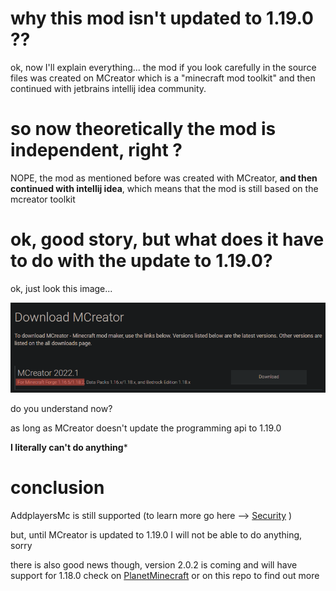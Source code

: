 # why this mod isn't updated to 1.19.0 ??

ok, now I'll explain everything...
the mod if you look carefully in the source files was created on MCreator which is a "minecraft mod toolkit" and then continued with jetbrains intellij idea community. 

# so now theoretically the mod is independent, right ?

NOPE, the mod as mentioned before was created with MCreator, ****and then continued with intellij idea****, which means that the mod is still based on the mcreator toolkit

# ok, good story, but what does it have to do with the update to 1.19.0?

ok, just look this image...

![Alt text](https://github.com/star08-web/addplayersMC/blob/main/support/proof.png)





do you understand now?

as long as MCreator doesn't update the programming api to 1.19.0 

**I literally can't do anything***



# conclusion

AddplayersMc is still supported (to learn more go here --> [Security](https://github.com/star08-web/addplayersMC/blob/main/SECURITY.md) )

but, until MCreator is updated to 1.19.0 I will not be able to do anything, sorry

 there is also good news though, version 2.0.2 is coming and will have support for 1.18.0 check on [PlanetMinecraft](https://www.planetminecraft.com/mod/add-players/) or on this repo to find out more










